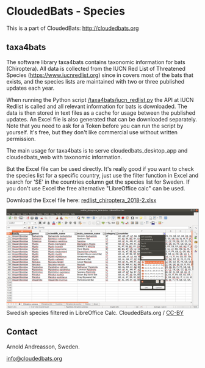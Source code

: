 # CloudedBats - Species

This is a part of CloudedBats: http://cloudedbats.org

## taxa4bats

The software library taxa4bats contains taxonomic information for bats (Chiroptera). All data is collected from the IUCN Red List of Threatened Species (https://www.iucnredlist.org) since in covers most of the bats that exists, and the species lists are maintained with two or three published updates each year.

When running the Python script [/taxa4bats/iucn_redlist.py](/taxa4bats/iucn_redlist.py) the API at IUCN Redlist is called and all relevant information for bats is downloaded. The data is then stored in text files as a cache for usage between the published updates. An Excel file is also generated that can be downloaded separately. Note that you need to ask for a Token before you can run the script by yourself. It's free, but they don't like commercial use without written permission.

The main usage for taxa4bats is to serve cloudedbats_desktop_app and cloudedbats_web with taxonomic information. 

But the Excel file can be used directly. It's really good if you want to check the species list for a specific country, just use the filter function in Excel and search for 'SE' in the countries column get the species list for Sweden. If you don't use Excel the free alternative "LibreOffice calc" can be used.

Download the Excel file here: [redlist_chiroptera_2018-2.xlsx](/taxa4bats/redlist_chiroptera_2018-2.xlsx) 

![WURB-A001](CloudedBats_IUCN-Redlist_Excel.png?raw=true  "Swedish species filtered in LibreOffice Calc.")
Swedish species filtered in LibreOffice Calc. CloudedBats.org / [CC-BY](https://creativecommons.org/licenses/by/3.0/)

## Contact

Arnold Andreasson, Sweden.

info@cloudedbats.org
